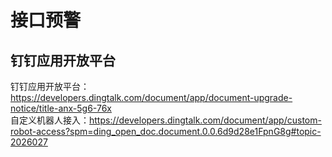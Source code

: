 


# 接口预警  
## 钉钉应用开放平台
钉钉应用开放平台：https://developers.dingtalk.com/document/app/document-upgrade-notice/title-anx-5g6-76x  
自定义机器人接入：https://developers.dingtalk.com/document/app/custom-robot-access?spm=ding_open_doc.document.0.0.6d9d28e1FpnG8g#topic-2026027
